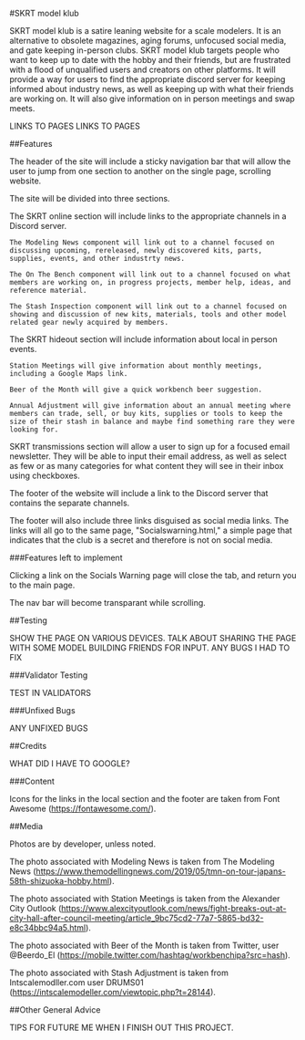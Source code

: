 #SKRT model klub

SKRT model klub is a satire leaning website for a scale modelers. It is an alternative to obsolete magazines, aging forums, unfocused social media, and gate keeping in-person clubs. SKRT model klub targets people who want to keep up to date with the hobby and their friends, but are frustrated with a flood of unqualified users and creators on other platforms. It will provide a way for users to find the appropriate discord server for keeping informed about industry news, as well as keeping up with what their friends are working on. It will also give information on in person meetings and swap meets.

LINKS TO PAGES
LINKS TO PAGES

##Features

The header of the site will include a sticky navigation bar that will allow the user to jump from one section to another on the single page, scrolling website.

The site will be divided into three sections.

The SKRT online section will include links to the appropriate channels in a Discord server.

    The Modeling News component will link out to a channel focused on discussing upcoming, rereleased, newly discovered kits, parts, supplies, events, and other industrty news.

    The On The Bench component will link out to a channel focused on what members are working on, in progress projects, member help, ideas, and reference material.

    The Stash Inspection component will link out to a channel focused on showing and discussion of new kits, materials, tools and other model related gear newly acquired by members.

The SKRT hideout section will include information about local in person events.

    Station Meetings will give information about monthly meetings, including a Google Maps link.

    Beer of the Month will give a quick workbench beer suggestion.

    Annual Adjustment will give information about an annual meeting where members can trade, sell, or buy kits, supplies or tools to keep the size of their stash in balance and maybe find something rare they were looking for.

SKRT transmissions section will allow a user to sign up for a focused email newsletter. They will be able to input their email address, as well as select as few or as many categories for what content they will see in their inbox using checkboxes.

The footer of the website will include a link to the Discord server that contains the separate channels.

The footer will also include three links disguised as social media links. The links will all go to the same page, "Socialswarning.html," a simple page that indicates that the club is a  secret and therefore is not on social media.

###Features left to implement

Clicking a link on the Socials Warning page will close the tab, and return you to the main page.

The nav bar will become transparant while scrolling.

##Testing

SHOW THE PAGE ON VARIOUS DEVICES.
TALK ABOUT SHARING THE PAGE WITH SOME MODEL BUILDING FRIENDS FOR INPUT.
ANY BUGS I HAD TO FIX

###Validator Testing

TEST IN VALIDATORS

###Unfixed Bugs

ANY UNFIXED BUGS

##Credits

WHAT DID I HAVE TO GOOGLE?

###Content

Icons for the links in the local section and the footer are taken from Font Awesome (https://fontawesome.com/).

##Media

Photos are by developer, unless noted. 

The photo associated with Modeling News is taken from The Modeling News (https://www.themodellingnews.com/2019/05/tmn-on-tour-japans-58th-shizuoka-hobby.html).

The photo associated with Station Meetings is taken from the Alexander City Outlook (https://www.alexcityoutlook.com/news/fight-breaks-out-at-city-hall-after-council-meeting/article_9bc75cd2-77a7-5865-bd32-e8c34bbc94a5.html).

The photo associated with Beer of the Month is taken from Twitter, user @Beerdo_El (https://mobile.twitter.com/hashtag/workbenchipa?src=hash).

The photo associated with Stash Adjustment is taken from Intscalemodller.com user DRUMS01 (https://intscalemodeller.com/viewtopic.php?t=28144).

##Other General Advice

TIPS FOR FUTURE ME WHEN I FINISH OUT THIS PROJECT.